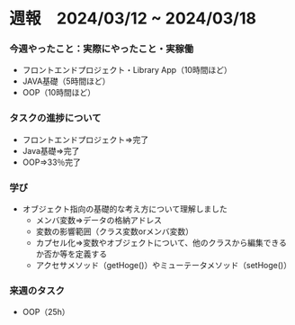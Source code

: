 # 週報　2024/03/12 ~ 2024/03/18

### 今週やったこと：実際にやったこと・実稼働
- フロントエンドプロジェクト・Library App（10時間ほど）
- JAVA基礎（5時間ほど）
- OOP（10時間ほど）

### タスクの進捗について
- フロントエンドプロジェクト⇒完了
- Java基礎⇒完了
- OOP⇒33％完了

### 学び
- オブジェクト指向の基礎的な考え方について理解しました
  - メンバ変数⇒データの格納アドレス
  - 変数の影響範囲（クラス変数orメンバ変数）
  - カプセル化⇒変数やオブジェクトについて、他のクラスから編集できるか否か等を定義する
  - アクセサメソッド（getHoge()）やミューテータメソッド（setHoge()）
### 来週のタスク
- OOP（25h）